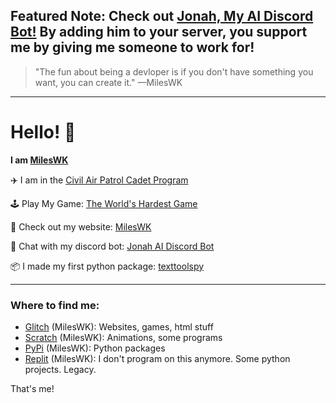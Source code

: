 **Featured Note:** Check out [Jonah, My AI Discord Bot!](https://jonah-bot.glitch.me) By adding him to your server, you support me by giving me someone to work for!
---


> "The fun about being a devloper is if you don't have something you want, you can create it."   —MilesWK
---
# Hello! :wave:

**I am [MilesWK](https://mileswk.glitch.me/)**

✈️ I am in the [Civil Air Patrol Cadet Program](https://www.gocivilairpatrol.com/)

🕹️ Play My Game: [The World's Hardest Game](https://worlds-hardest-game-mileswk.glitch.me/)

🔗 Check out my website: [MilesWK](https://mileswk.glitch.me/)

🤖 Chat with my discord bot: [Jonah AI Discord Bot](https://jonah-bot.glitch.me)

📦 I made my first python package: [texttoolspy](https://pypi.org/project/texttoolspy/)

---
### Where to find me:

- [Glitch](https://glitch.com/@MilesWK) (MilesWK): Websites, games, html stuff
- [Scratch](scratch.mit.edu/users/MilesWK/) (MilesWK): Animations, some programs
- [PyPi](https://pypi.org/user/MilesWK/) (MilesWK): Python packages
- [Replit](https://replit.com/@MilesWK) (MilesWK): I don't program on this anymore. Some python projects. Legacy.

That's me!
